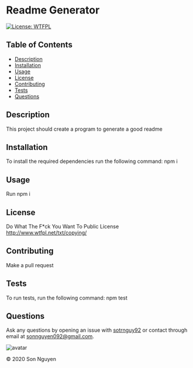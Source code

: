 
  
# Readme Generator

[![License: WTFPL](https://img.shields.io/badge/License-WTFPL-brightgreen.svg)](http://www.wtfpl.net/txt/copying/)



## Table of Contents
* [Description](#description)
* [Installation](#installation)
* [Usage](#usage)
* [License](#license)
* [Contributing](#contributing)
* [Tests](#tests)
* [Questions](#questions)

## Description
This project should create a program to generate a good readme


## Installation
To install the required dependencies run the following command:
npm i

## Usage
Run npm i

## License
Do What The F*ck You Want To Public License http://www.wtfpl.net/txt/copying/

## Contributing
Make a pull request

## Tests
To run tests, run the following command:
npm test

## Questions

Ask any questions by opening an issue with [sotrnguy92](https://github.com/sotrnguy92) or contact through email at sonnguyen092@gmail.com.

![avatar](https://avatars1.githubusercontent.com/u/67176516?v=4)

© 2020 Son Nguyen


